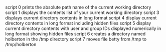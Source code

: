 script 0 prints the absolute path name of the current working directory
script 1 displays the contents list of your current working directory
script 3 displays current directory contents in long format
script 4 display current directory contents in long format including hidden files
script 5 display current directory contents with user and group IDs displayed numerically in long format showing hidden files
script 6 creates a directory named holberton in the /tmp directory
script 7 moves file betty from /tmp to /tmp/holberton
